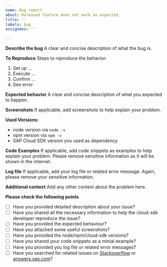 ```yaml
---
name: Bug report
about: Released feature does not work as expected.
title: ''
labels: bug
assignees: ''

---
```


**Describe the bug**
A clear and concise description of what the bug is.

**To Reproduce**
Steps to reproduce the behavior:
1. Set up ...
2. Execute ...
3. Confirm ...
4. See error

**Expected behavior**
A clear and concise description of what you expected to happen.

**Screenshots**
If applicable, add screenshots to help explain your problem.

**Used Versions:**
 - node version via `node -v`
 - npm version via `npm -v`
 - SAP Cloud SDK version you used as dependency

**Code Examples**
If applicable, add code snippets as examples to help explain your problem. Please remove sensitive information as it will be shown in the internet.

**Log file**
If applicable, add your log file or related error message. Again, please remove your sensitive information.

**Additional context**
Add any other context about the problem here.

**Please check the following points**
- [ ] Have you provided detailed description about your issue?
- [ ] Have you shared all the necessary information to help the cloud-sdk developer reproduce the issue?
- [ ] Have you provided the expected behaviour?
- [ ] Have you attached some useful screenshots?
- [ ] Have you provided the node/npm/cloud-sdk versions?
- [ ] Have you shared your code snippets as a minial example?
- [ ] Have you provided you log file or related error messages?
- [ ] Have you searched for related issues on [Stackoverflow](https://stackoverflow.com/questions/tagged/sap-cloud-sdk) or [answers.sap.com](https://answers.sap.com/tags/73555000100800000895)?
